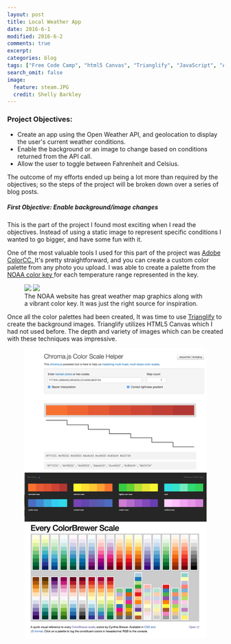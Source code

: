 ```yaml
---
layout: post
title: Local Weather App
date: 2016-6-1
modified: 2016-6-2
comments: true
excerpt:
categories: blog
tags: ["Free Code Camp", "html5 Canvas", "Trianglify", "JavaScript", "API"]
search_omit: false
image:
  feature: steam.JPG
  credit: Shelly Barkley
---
```

### Project Objectives:
  * Create an app using the Open Weather API, and geolocation to display the user's current weather conditions.
  * Enable the background or an image to change based on conditions returned from the API call.
  * Allow the user to toggle between Fahrenheit and Celsius.

The outcome of my efforts ended up being a lot more than required by the objectives; so the steps of the project will be broken down over a series of blog posts.


##### First Objective: Enable background/image changes
 <p>This is the part of the project I found most exciting when I read the objectives. Instead of using a static image to represent specific conditions I wanted to go bigger, and have some fun with it.</p>
 <p>One of the most valuable tools I used for this part of the project was <a href="https://color.adobe.com/create/image/"> Adobe ColorCC. </a> It's pretty straightforward, and you can create a custom color palette from any photo you upload. I was able to create a palette from the <a href="http://graphical.weather.gov/sectors/conus.php?element=T"> NOAA color key </a> for each temperature range represented in the key.</p>

 <figure class="half">
 <a href="http://res.cloudinary.com/recklessmoxie/image/upload/q_100/v1467441008/Screen_Shot_2016-07-01_at_11.21.19_PM_zcb0lw.png"><img src="http://res.cloudinary.com/recklessmoxie/image/upload/q_100/v1467441008/Screen_Shot_2016-07-01_at_11.21.19_PM_zcb0lw.png"></a>
 <a href="http://res.cloudinary.com/recklessmoxie/image/upload/q_100/v1467442314/Screen_Shot_2016-07-01_at_11.51.08_PM_mdgjrk.png"><img src="http://res.cloudinary.com/recklessmoxie/image/upload/q_100/v1467442314/Screen_Shot_2016-07-01_at_11.51.08_PM_mdgjrk.png"></a>
<figcaption> The NOAA website has great weather map graphics along with a vibrant color key. It was just the right source for inspiration.
</figcaption>
</figure>

Once all the color palettes had been created, It was time to use <a href="http://qrohlf.com/trianglify/">Trianglify</a> to create the background images. Trianglify utilizes HTML5 Canvas which I had not used before. The depth and variety of images which can be created with these techniques was impressive.

<figure class="third">
<a href="/images/Screen Shot 2016-07-02 at 12.13.44 PM.png"><img src="/images/Screen Shot 2016-07-02 at 12.13.44 PM.png"></a>
<a href="/images/Screen Shot 2016-07-02 at 12.13.00 PM.png"><img src="/images/Screen Shot 2016-07-02 at 12.13.00 PM.png"></a>
<a href="/images/Screen Shot 2016-07-02 at 1.36.59 PM.png"><img src="/images/Screen Shot 2016-07-02 at 1.36.59 PM.png"></a>
<figcaption></figcaption>
<figure>
